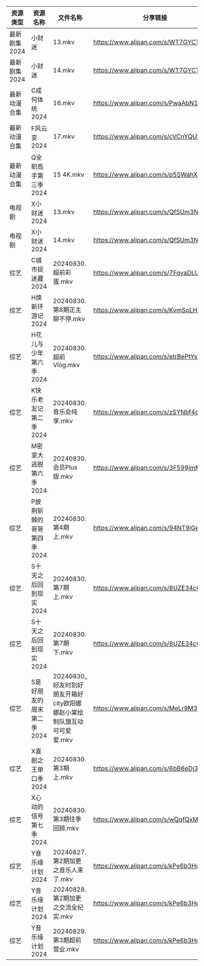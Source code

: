 | 资源类型     | 资源名称            | 文件名称                                         | 分享链接                                 | 更新时间                |
| -------- | --------------- | -------------------------------------------- | ------------------------------------ | ------------------- |
| 最新剧集2024 | 小财迷             | 13.mkv                                       | https://www.alipan.com/s/WT7GYCT6ddM | 2024-08-30 14:09:56 |
| 最新剧集2024 | 小财迷             | 14.mkv                                       | https://www.alipan.com/s/WT7GYCT6ddM | 2024-08-30 14:09:55 |
| 最新动漫合集   | C成何体统2024       | 16.mkv                                       | https://www.alipan.com/s/PwaAbN16cec | 2024-08-30 12:09:09 |
| 最新动漫合集   | F风云变2024        | 17.mkv                                       | https://www.alipan.com/s/cVCnYQUhJmX | 2024-08-30 12:09:12 |
| 最新动漫合集   | Q全职高手第三季2024    | 15 4K.mkv                                    | https://www.alipan.com/s/p5SWahXWKvy | 2024-08-30 12:09:22 |
| 电视剧      | X小财迷2024        | 13.mkv                                       | https://www.alipan.com/s/QfSUm3N2tfB | 2024-08-30 14:06:46 |
| 电视剧      | X小财迷2024        | 14.mkv                                       | https://www.alipan.com/s/QfSUm3N2tfB | 2024-08-30 14:06:45 |
| 综艺       | C城市捉迷藏2024      | 20240830.超前彩蛋.mkv                            | https://www.alipan.com/s/7FqyaDLUvoi | 2024-08-30 14:07:16 |
| 综艺       | H焕新环游记2024      | 20240830.第8期正主聊不停.mkv                        | https://www.alipan.com/s/KvmSoLHMiZr | 2024-08-30 14:07:29 |
| 综艺       | H花儿与少年第六季2024   | 20240830.超前Vlog.mkv                          | https://www.alipan.com/s/etrBePtYsJ7 | 2024-08-30 14:07:32 |
| 综艺       | K快乐老友记第二季2024   | 20240830.音乐会纯享.mkv                           | https://www.alipan.com/s/zSYNbf4cpYQ | 2024-08-30 14:07:38 |
| 综艺       | M密室大逃脱第六季2024   | 20240830.会员Plus版.mkv                         | https://www.alipan.com/s/3F599jmMJTn | 2024-08-30 14:07:48 |
| 综艺       | P披荆斩棘的哥哥第四季2024 | 20240830.第4期上.mkv                            | https://www.alipan.com/s/94NT9iGe94e | 2024-08-30 14:08:03 |
| 综艺       | S十天之后回到现实2024   | 20240830.第7期上.mkv                            | https://www.alipan.com/s/8UZE34cCGTv | 2024-08-30 14:08:16 |
| 综艺       | S十天之后回到现实2024   | 20240830.第7期下.mkv                            | https://www.alipan.com/s/8UZE34cCGTv | 2024-08-30 14:08:16 |
| 综艺       | S是好朋友的周末第二季2024 | 20240830_好友时刻好朋友开箱好city欧阳娜娜赵小棠绘制队旗互动可可爱爱.mkv | https://www.alipan.com/s/MeLr9M3vuvt | 2024-08-30 14:08:21 |
| 综艺       | X喜剧之王单口季2024    | 20240830.第3期上.mkv                            | https://www.alipan.com/s/6bB6eDj37Y6 | 2024-08-30 14:08:42 |
| 综艺       | X心动的信号第七季2024   | 20240830.第3期往季回顾.mkv                         | https://www.alipan.com/s/wQqfQxMS8Sx | 2024-08-30 14:08:48 |
| 综艺       | Y音乐缘计划2024      | 20240827.第2期加更之音乐人来了.mkv                     | https://www.alipan.com/s/kPe6b3HqDbN | 2024-08-30 14:08:59 |
| 综艺       | Y音乐缘计划2024      | 20240828.第2期加更之交流全纪实.mkv                     | https://www.alipan.com/s/kPe6b3HqDbN | 2024-08-30 14:08:58 |
| 综艺       | Y音乐缘计划2024      | 20240829.第3期超前营业.mkv                         | https://www.alipan.com/s/kPe6b3HqDbN | 2024-08-30 14:08:58 |
